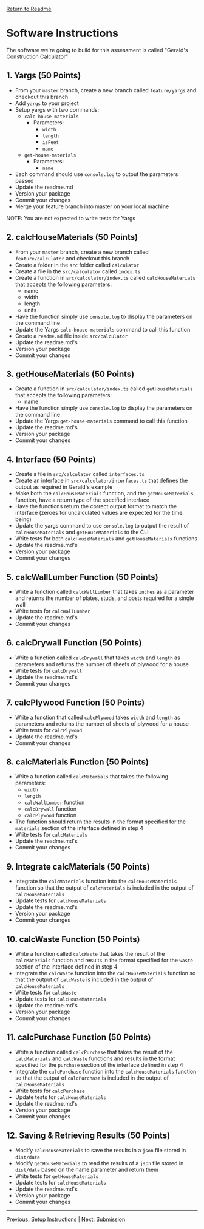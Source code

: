 [Return to Readme](./readme.md)

# Software Instructions

The software we're going to build for this assessment is called "Gerald's Construction Calculator"

## 1. Yargs (50 Points)
- From your `master`  branch, create a new branch called `feature/yargs` and checkout this branch
- Add `yargs` to your project
- Setup yargs with two commands:
  - `calc-house-materials`
    - Parameters:
      - `width`
      - `length`
      - `isFeet`
      - `name`
  - `get-house-materials`
    - Parameters:
      - `name`
- Each command should use `console.log` to output the parameters passed
- Update the readme.md
- Version your package
- Commit your changes
- Merge your feature branch into master on your local machine

NOTE: You are not expected to write tests for Yargs

## 2. calcHouseMaterials (50 Points)
- From your `master`  branch, create a new branch called `feature/calculator` and checkout this branch
- Create a folder in the `src` folder called `calculator`
- Create a file in the `src/calculator` called `index.ts`
- Create a function in `src/calculator/index.ts` called `calcHouseMaterials` that accepts the following parameters:
  - name
  - width
  - length
  - units
- Have the function simply use `console.log` to display the parameters on the command line
- Update the Yargs `calc-house-materials` command to call this function
- Create a `readme.md` file inside `src/calculator`
- Update the readme.md's
- Version your package
- Commit your changes

## 3. getHouseMaterials (50 Points)
- Create a function in `src/calculator/index.ts` called `getHouseMaterials` that accepts the following parameters:
  - name
- Have the function simply use `console.log` to display the parameters on the command line
- Update the Yargs `get-house-materials` command to call this function
- Update the readme.md's
- Version your package
- Commit your changes

## 4. Interface (50 Points)
- Create a file in `src/calculator` called `interfaces.ts`
- Create an interface in `src/calculator/interfaces.ts` that defines the output as required in Gerald's example
- Make both the `calcHouseMaterials` function, and the `getHouseMaterials` function, have a return type of the specified interface
- Have the functions return the correct output format to match the interface (zeroes for uncalculated values are expected for the time being)
- Update the yargs command to use `console.log` to output the result of `calcHouseMaterials` and `getHouseMaterials` to the CLI
- Write tests for both `calcHouseMaterials` and `getHouseMaterials` functions
- Update the readme.md's
- Version your package
- Commit your changes

## 5. calcWallLumber Function (50 Points)
- Write a function called `calcWallLumber` that takes `inches` as a parameter and returns the number of plates, studs, and posts required for a single wall
- Write tests for `calcWallLumber`
- Update the readme.md's
- Commit your changes

## 6. calcDrywall Function (50 Points)
- Write a function called `calcDrywall` that takes `width` and `length` as parameters and returns the number of sheets of plywood for a house
- Write tests for `calcDrywall`
- Update the readme.md's
- Commit your changes

## 7. calcPlywood Function (50 Points)
- Write a function that called `calcPlywood` takes `width` and `length` as parameters and returns the number of sheets of plywood for a house
- Write tests for `calcPlywood`
- Update the readme.md's
- Commit your changes

## 8. calcMaterials Function (50 Points)
- Write a function called `calcMaterials` that takes the following parameters:
  - `width`
  - `length`
  - `calcWallLumber` function
  - `calcDrywall` function
  - `calcPlywood` function
- The function should return the results in the format specified for the `materials` section of the interface defined in step 4
- Write tests for `calcMaterials`
- Update the readme.md's
- Commit your changes

## 9. Integrate calcMaterials (50 Points)
- Integrate the `calcMaterials` function into the `calcHouseMaterials` function so that the output of `calcMaterials` is included in the output of `calcHouseMaterials`
- Update tests for `calcHouseMaterials`
- Update the readme.md's
- Version your package
- Commit your changes

## 10. calcWaste Function (50 Points)
- Write a function called `calcWaste` that takes the result of the `calcMaterials` function and results in the format specified for the `waste` section of the interface defined in step 4
- Integrate the `calcWaste` function into the `calcHouseMaterials` function so that the output of `calcWaste` is included in the output of `calcHouseMaterials`
- Write tests for `calcWaste`
- Update tests for `calcHouseMaterials`
- Update the readme.md's
- Version your package
- Commit your changes

## 11. calcPurchase Function (50 Points)
- Write a function called `calcPurchase` that takes the result of the `calcMaterials` and `calcWaste` functions and results in the format specified for the `purchase` section of the interface defined in step 4
- Integrate the `calcPurchase` function into the `calcHouseMaterials` function so that the output of `calcPurchase` is included in the output of `calcHouseMaterials`
- Write tests for `calcPurchase`
- Update tests for `calcHouseMaterials`
- Update the readme.md's
- Version your package
- Commit your changes

## 12. Saving & Retrieving Results (50 Points)
- Modify `calcHouseMaterials` to save the results in a `json` file stored in `dist/data`
- Modify `getHouseMaterials` to read the results of a `json` file stored in `dist/data` based on the name parameter and return them
- Write tests for `getHouseMaterials`
- Update tests for `calcHouseMaterials`
- Update the readme.md's
- Version your package
- Commit your changes

--- 
[Previous: Setup Instructions](./setup-instructions.md) | [Next: Submission](./submission.md)